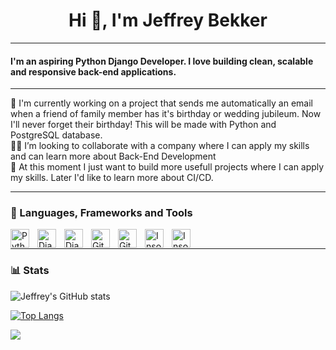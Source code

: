 <h1 align="center">Hi 👋, I'm Jeffrey Bekker</h1>
<hr>
<h4>I'm an aspiring Python Django Developer. I love building clean, scalable and responsive back-end applications.</h4>
<hr>
🔭 I'm currently working on a project that sends me automatically an email when a friend of family member has it's birthday or wedding jubileum. Now I'll never forget their birthday! This will be made with Python and PostgreSQL database.<br>
🤝🏻 I’m looking to collaborate with a company where I can apply my skills and can learn more about Back-End Development<br>
🌱 At this moment I just want to build more usefull projects where I can apply my skills. Later I'd like to learn more about CI/CD.<br>
<hr>

### 🧰 Languages, Frameworks and Tools

<img align="left" alt="Python" width="30px" style="padding-right:10px;" src="https://cdn.jsdelivr.net/gh/devicons/devicon@latest/icons/python/python-original-wordmark.svg" />
<img align="left" alt="Django" width="30px" style="padding-right:10px;" src="https://cdn.jsdelivr.net/gh/devicons/devicon@latest/icons/django/django-plain-wordmark.svg" />
<img align="left" alt="Django Rest Framework" width="30px" style="padding-right:10px;" src="https://cdn.jsdelivr.net/gh/devicons/devicon@latest/icons/djangorest/djangorest-original.svg" />
<img align="left" alt="Git" width="30px" style="padding-right:10px;" src="https://cdn.jsdelivr.net/gh/devicons/devicon/icons/git/git-original.svg" />
<img align="left" alt="GitHub" width="30px" style="padding-right:10px;" src="https://cdn.jsdelivr.net/gh/devicons/devicon/icons/github/github-original.svg" />
<img align="left" alt="Insomnia" width="30px" style="padding-right:10px;" src="https://cdn.jsdelivr.net/gh/devicons/devicon@latest/icons/insomnia/insomnia-original.svg" />
<img align="left" alt="Insomnia" width="30px" style="padding-right:10px;" src="https://cdn.jsdelivr.net/gh/devicons/devicon@latest/icons/postgresql/postgresql-original-wordmark.svg" />

<br />

<hr>

### 📊 Stats

![Jeffrey's GitHub stats](https://github-readme-stats.vercel.app/api?username=JeffreyBekker&show_icons=true&theme=gruvbox)

[![Top Langs](https://github-readme-stats.vercel.app/api/top-langs/?username=JeffreyBekker&layout=donut)](https://github.com/anuraghazra/github-readme-stats)

[![](https://visitcount.itsvg.in/api?id=JeffreyBekker&icon=0&color=0)](https://visitcount.itsvg.in)
